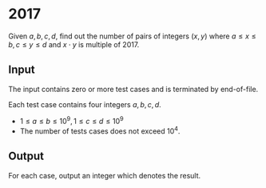 # 2017

Given $a, b, c, d$, find out the number of pairs of integers $(x, y)$ where $a \leq x \leq b, c \leq y \leq d$ and $x \cdot y$ is multiple of $2017$.

## Input

The input contains zero or more test cases and is terminated by end-of-file. 

Each test case contains four integers $a, b, c, d$.

* $1 \leq a \leq b \leq 10^9, 1 \leq c \leq d \leq 10^9$
* The number of tests cases does not exceed $10^4$.

## Output

For each case, output an integer which denotes the result.


<!--SAMPLES-->
